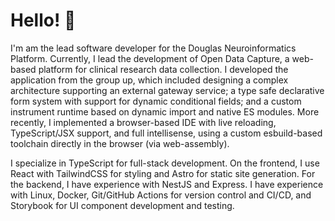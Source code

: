 # Hello! 👋

I'm am the lead software developer for the Douglas Neuroinformatics Platform. Currently, I lead the development of Open Data Capture, a web-based platform for clinical research data collection. I developed the application from the group up, which included designing a complex architecture supporting an external gateway service; a type safe declarative form system with support for dynamic conditional fields; and a custom instrument runtime based on dynamic import and native ES modules. More recently, I implemented a browser-based IDE with live reloading, TypeScript/JSX support, and full intellisense, using a custom esbuild-based toolchain directly in the browser (via web-assembly).

I specialize in TypeScript for full-stack development. On the frontend, I use React with TailwindCSS for styling and Astro for static site generation. For the backend, I have experience with NestJS and Express. I have experience with Linux, Docker, Git/GitHub Actions for version control and CI/CD, and Storybook for UI component development and testing.
